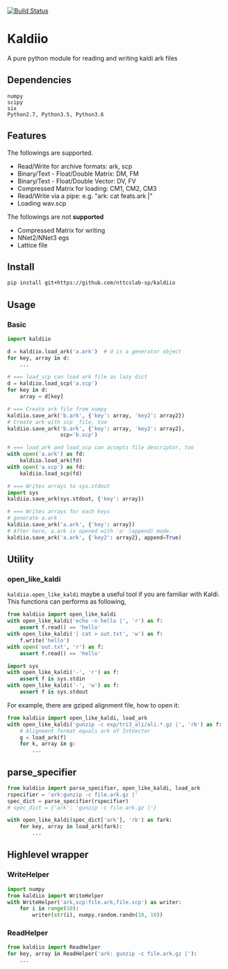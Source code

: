 [![Build Status](https://travis-ci.org/0h-n0/kaldiio.svg?branch=master)](https://travis-ci.org/0h-n0/kaldiio)
# Kaldiio
A pure python module for reading and writing kaldi ark files

## Dependencies

    numpy
    scipy
    six
    Python2.7, Python3.5, Python3.6

## Features
The followings are supported.

- Read/Write for archive formats: ark, scp
- Binary/Text - Float/Double Matrix: DM, FM
- Binary/Text - Float/Double Vector: DV, FV
- Compressed Matrix for loading: CM1, CM2, CM3
- Read/Write via a pipe: e.g. "ark: cat feats.ark |"
- Loading wav.scp

The followings are not **supported**

- Compressed Matrix for writing
- NNet2/NNet3 egs
- Lattice file


## Install 

```bash
pip install git+https://github.com/nttcslab-sp/kaldiio
```


## Usage
### Basic

```python
import kaldiio

d = kaldiio.load_ark('a.ark')  # d is a generator object
for key, array in d:
    ...

# === load_scp can load ark file as lazy dict
d = kaldiio.load_scp('a.scp')
for key in d:
    array = d[key]

# === Create ark file from numpy
kaldiio.save_ark('b.ark', {'key': array, 'key2': array2})
# Create ark with scp _file, too
kaldiio.save_ark('b.ark', {'key': array, 'key2': array2},
                 scp='b.scp')

# === load_ark and load_scp can accepts file descriptor, too
with open('a.ark') as fd:
    kaldiio.load_ark(fd)
with open('a.scp') as fd:
    kaldiio.load_scp(fd)

# === Writes arrays to sys.stdout
import sys
kaldiio.save_ark(sys.stdout, {'key': array})

# === Writes arrays for each keys
# generate a.ark
kaldiio.save_ark('a.ark', {'key': array})
# After here, a.ark is opened with 'a' (append) mode.
kaldiio.save_ark('a.ark', {'key2': array2}, append=True)
```

## Utility
### open_like_kaldi

``kaldiio.open_like_kaldi`` maybe a useful tool if you are familiar with Kaldi. This functions can performs as following,

```python
from kaldiio import open_like_kaldi
with open_like_kaldi('echo -n hello |', 'r') as f:
    assert f.read() == 'hello'
with open_like_kaldi('| cat > out.txt', 'w') as f:
    f.write('hello')
with open('out.txt', 'r') as f:
    assert f.read() == 'hello'

import sys
with open_like_kaldi('-', 'r') as f:
    assert f is sys.stdin
with open_like_kaldi('-', 'w') as f:
    assert f is sys.stdout
```

For example, there are gziped alignment file, how to open it:
```python
from kaldiio import open_like_kaldi, load_ark
with open_like_kaldi('gunzip -c exp/tri3_ali/ali.*.gz |', 'rb') as f:
    # Alignment format equals ark of IntVector
    g = load_ark(f)
    for k, array in g:
        ...
```

## parse_specifier

```python
from kaldiio import parse_specifier, open_like_kaldi, load_ark
rspecifier = 'ark:gunzip -c file.ark.gz |'
spec_dict = parse_specifier(rspecifier)
# spec_dict = {'ark': 'gunzip -c file.ark.gz |'}

with open_like_kaldi(spec_dict['ark'], 'rb') as fark:
    for key, array in load_ark(fark):
        ...
```

## Highlevel wrapper

### WriteHelper
```python
import numpy
from kaldiio import WriteHelper
with WriteHelper('ark,scp:file.ark,file.scp') as writer:
    for i in range(10):
        writer(str(i), numpy.random.randn(10, 10))
```

### ReadHelper
```python
from kaldiio import ReadHelper
for key, array in ReadHelper('ark: gunzip -c file.ark.gz |'):
    ...
```
